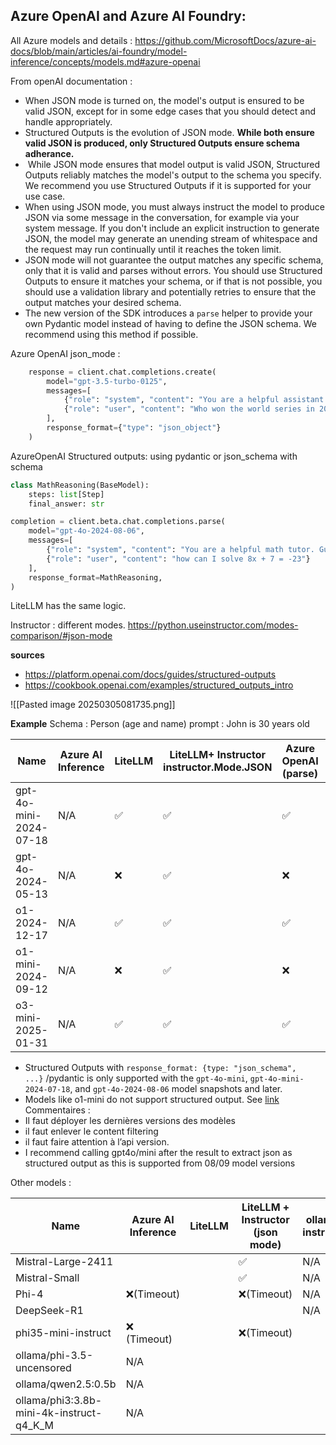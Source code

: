 
## Azure OpenAI and Azure AI Foundry: 

All Azure models and details : https://github.com/MicrosoftDocs/azure-ai-docs/blob/main/articles/ai-foundry/model-inference/concepts/models.md#azure-openai

From openAI documentation : 
- When JSON mode is turned on, the model's output is ensured to be valid JSON, except for in some edge cases that you should detect and handle appropriately.
- Structured Outputs is the evolution of JSON mode. **While both ensure valid JSON is produced, only Structured Outputs ensure schema adherance.** 
-  While JSON mode ensures that model output is valid JSON, Structured Outputs reliably matches the model's output to the schema you specify. We recommend you use Structured Outputs if it is supported for your use case.
- When using JSON mode, you must always instruct the model to produce JSON via some message in the conversation, for example via your system message. If you don't include an explicit instruction to generate JSON, the model may generate an unending stream of whitespace and the request may run continually until it reaches the token limit.
- JSON mode will not guarantee the output matches any specific schema, only that it is valid and parses without errors. You should use Structured Outputs to ensure it matches your schema, or if that is not possible, you should use a validation library and potentially retries to ensure that the output matches your desired schema.
- The new version of the SDK introduces a `parse` helper to provide your own Pydantic model instead of having to define the JSON schema. We recommend using this method if possible.

Azure OpenAI json_mode : 
```python
    response = client.chat.completions.create(
        model="gpt-3.5-turbo-0125",
        messages=[
            {"role": "system", "content": "You are a helpful assistant designed to output JSON."},
            {"role": "user", "content": "Who won the world series in 2020? Please respond in the format {winner: ...}"}
        ],
        response_format={"type": "json_object"}
    )
```


AzureOpenAI Structured outputs: using pydantic or json_schema with schema
```python
class MathReasoning(BaseModel):
    steps: list[Step]
    final_answer: str

completion = client.beta.chat.completions.parse(
    model="gpt-4o-2024-08-06",
    messages=[
        {"role": "system", "content": "You are a helpful math tutor. Guide the user through the solution step by step."},
        {"role": "user", "content": "how can I solve 8x + 7 = -23"}
    ],
    response_format=MathReasoning,
)
```
LiteLLM has the same logic.

Instructor : different modes. https://python.useinstructor.com/modes-comparison/#json-mode

**sources**
- https://platform.openai.com/docs/guides/structured-outputs
- https://cookbook.openai.com/examples/structured_outputs_intro

![[Pasted image 20250305081735.png]]

**Example**
Schema : Person (age and name)
prompt : John is 30 years old

| Name                   | Azure AI Inference | LiteLLM | LiteLLM+ Instructor instructor.Mode.JSON | Azure OpenAI (parse) | Azure OpenAI |     |
| ---------------------- | ------------------ | ------- | ---------------------------------------- | -------------------- | ------------ | --- |
| gpt-4o-mini-2024-07-18 | N/A                | ✅       | ✅                                        | ✅                    | ✅            |     |
| gpt-4o-2024-05-13      | N/A                | ❌       | ✅                                        | ❌                    | ✅            |     |
| o1-2024-12-17          | N/A                | ✅       | ✅                                        | ✅                    | ✅            |     |
| o1-mini-2024-09-12     | N/A                | ❌       | ✅                                        | ❌                    | ❌            |     |
| o3-mini-2025-01-31     | N/A                | ✅       | ✅                                        | ✅                    | ✅            |     |

- Structured Outputs with `response_format: {type: "json_schema", ...}` /pydantic is only supported with the `gpt-4o-mini`, `gpt-4o-mini-2024-07-18`, and `gpt-4o-2024-08-06` model snapshots and later.
- Models like o1-mini do not support structured output. See [link](https://github.com/MicrosoftDocs/azure-ai-docs/blob/main/articles/ai-foundry/model-inference/concepts/models.md#azure-openai) 
Commentaires : 
- Il faut déployer les dernières versions des modèles 
- il faut enlever le content filtering
- il faut faire attention à l’api version.
- I recommend calling gpt4o/mini after the result to extract json as structured output as this is supported from 08/09 model versions

Other models : 

| Name                                     | Azure AI Inference | LiteLLM | LiteLLM + Instructor (json mode) | ollama + instructor |
| ---------------------------------------- | ------------------ | ------- | -------------------------------- | ------------------- |
| Mistral-Large-2411                       |                    |         | ✅                                | N/A                 |
| Mistral-Small                            |                    |         | ✅                                | N/A                 |
| Phi-4                                    | ❌(Timeout)         |         | ❌(Timeout)                       | N/A                 |
| DeepSeek-R1                              |                    |         |                                  | N/A                 |
| phi35-mini-instruct                      | ❌ (Timeout)        |         | ❌(Timeout)                       |                     |
| ollama/phi-3.5-uncensored                | N/A                |         |                                  |                     |
| ollama/qwen2.5:0.5b                      | N/A                |         |                                  |                     |
| ollama/phi3:3.8b-mini-4k-instruct-q4_K_M | N/A                |         |                                  |                     |
